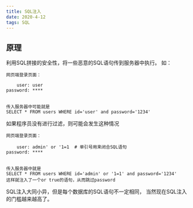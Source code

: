 ```yaml
---
title: SQL注入
date: 2020-4-12
tags: SQL
---
```


## 原理

利用SQL拼接的安全性，将一些恶意的SQL语句传到服务器中执行。
如：

```
网页端登录页面：

    user: user
password: ****


传入服务器中可能就是
SELECT * FROM users WHERE id='user' and password='1234'
```

如果程序员没有进行过滤，则可能会发生这种情况

``` 
网页端登录页面：

    user: admin' or '1=1  # 单引号用来闭合SQL语句
password: ****


传入服务器中就是
SELECT * FROM users WHERE id='admin' or '1=1' and password='1234'
这样就注入了一个or true的语句，从而跳过password
```

SQL注入大同小异，但是每个数据库的SQL语句不一定相同，
当然现在SQL注入的门槛越来越高了。


